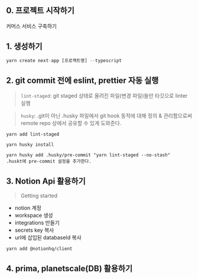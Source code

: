 ## 0. 프로젝트 시작하기

커머스 서비스 구축하기

## 1. 생성하기

```js
yarn create next-app [프로젝트명] --typescript
```

## 2. git commit 전에 eslint, prettier 자동 실행

> `lint-staged`: git staged 상태로 올려진 파일(변경 파일)들만 타깃으로 linter 실행

> `husky`: .git이 아닌 .husky 파일에서 git hook 동작에 대해 정의 & 관리함으로써 remote repo 상에서 공유할 수 있게 도와준다.

```
yarn add lint-staged

yarn husky install

yarn husky add .husky/pre-commit "yarn lint-staged --no-stash"
.huskt에 pre-commit 설정을 추가한다.
```

## 3. Notion Api 활용하기

> Getting started

- notion 계정
- workspace 생성
- integrations 만들기
- secrets key 복사
- url에 삽입된 databaseId 복사

```
yarn add @notionhq/client
```

## 4. prima, planetscale(DB) 활용하기
